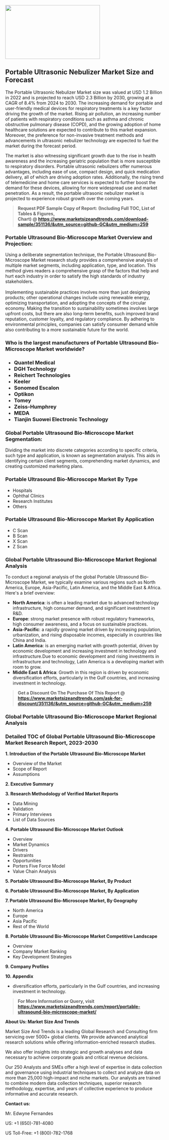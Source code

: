 <p><img class="alignnone size-medium wp-image-20088" src="https://ffe5etoiles.com/wp-content/uploads/2024/12/MST1-300x171.png" alt="" width="300" height="171" /></p><h2>Portable Ultrasonic Nebulizer Market Size and Forecast</h2><p>The Portable Ultrasonic Nebulizer Market size was valued at USD 1.2 Billion in 2022 and is projected to reach USD 2.3 Billion by 2030, growing at a CAGR of 8.4% from 2024 to 2030. The increasing demand for portable and user-friendly medical devices for respiratory treatments is a key factor driving the growth of the market. Rising air pollution, an increasing number of patients with respiratory conditions such as asthma and chronic obstructive pulmonary disease (COPD), and the growing adoption of home healthcare solutions are expected to contribute to this market expansion. Moreover, the preference for non-invasive treatment methods and advancements in ultrasonic nebulizer technology are expected to fuel the market during the forecast period.</p><p>The market is also witnessing significant growth due to the rise in health awareness and the increasing geriatric population that is more susceptible to respiratory disorders. Portable ultrasonic nebulizers offer numerous advantages, including ease of use, compact design, and quick medication delivery, all of which are driving adoption rates. Additionally, the rising trend of telemedicine and home care services is expected to further boost the demand for these devices, allowing for more widespread use and market penetration. As a result, the portable ultrasonic nebulizer market is projected to experience robust growth over the coming years.</p></p><blockquote id="" class=""><strong>Request PDF Sample Copy of Report: (Including Full TOC, List of Tables &amp; Figures, Chart)&nbsp;@&nbsp;<strong><a href="https://www.marketsizeandtrends.com/download-sample/351136/&utm_source=github-GC&utm_medium=259" target="_blank">https://www.marketsizeandtrends.com/download-sample/351136/&utm_source=github-GC&utm_medium=259</a></strong></strong></blockquote><h3 id="" class="">Portable Ultrasound Bio-Microscope Market&nbsp;Overview and Projection:</h3><p id="" class="">Using a deliberate segmentation technique, the Portable Ultrasound Bio-Microscope Market research study provides a comprehensive analysis of multiple market segments, including application, type, and location. This method gives readers a comprehensive grasp of the factors that help and hurt each industry in order to satisfy the high standards of industry stakeholders. <br /> <br />Implementing sustainable practices involves more than just designing products; other operational changes include using renewable energy, optimizing transportation, and adopting the concepts of the circular economy. Making the transition to sustainability sometimes involves large upfront costs, but there are also long-term benefits, such improved brand reputation, customer loyalty, and regulatory compliance. By adhering to environmental principles, companies can satisfy consumer demand while also contributing to a more sustainable future for the world.</p><h3 id="" class="">Who is the largest manufacturers of&nbsp;Portable Ultrasound Bio-Microscope Market worldwide?</h3><h3 class=""><p><ul><li>Quantel Medical </li><li> DGH Technology </li><li> Reichert Technologies </li><li> Keeler </li><li> Sonomed Escalon </li><li> Optikon </li><li> Tomey </li><li> Zeiss-Humphrey </li><li> MEDA </li><li> Tianjin Suowei Electronic Technology</li></ul></p></h3><h3 id="" class="">Global&nbsp;Portable Ultrasound Bio-Microscope Market Segmentation:</h3><p id="" class="">Dividing the market into discrete categories according to specific criteria, such type and application, is known as segmentation analysis. This aids in identifying certain client segments, comprehending market dynamics, and creating customized marketing plans.</p><h3 id="" class="">Portable Ultrasound Bio-Microscope Market&nbsp;By Type</h3><p><p><ul><li>Hospitals</li><li> Ophthal Clinics</li><li> Research Institutes</li><li> Others</p></li></ul></p></p><h3 id="" class="">Portable Ultrasound Bio-Microscope Market&nbsp;By Application</h3><p class=""><p><ul><li>C Scan</li><li> B Scan</li><li> X Scan</li><li> Z Scan</li></ul></p></p><h3 id="" class="">Global Portable Ultrasound Bio-Microscope Market Regional Analysis</h3><p id="" class="">To conduct a regional analysis of the global Portable Ultrasound Bio-Microscope Market, we typically examine various regions such as North America, Europe, Asia-Pacific, Latin America, and the Middle East &amp; Africa. Here's a brief overview:</p><ul><li><strong>North America</strong>: is often a leading market due to advanced technology infrastructure, high consumer demand, and significant investment in R&amp;D.</li><li><strong>Europe</strong>: strong market presence with robust regulatory frameworks, high consumer awareness, and a focus on sustainable practices.</li><li><strong>Asia-Pacific</strong>: a rapidly growing market driven by increasing population, urbanization, and rising disposable incomes, especially in countries like China and India.</li><li><strong>Latin America</strong>: is an emerging market with growth potential, driven by economic development and increasing investment in technology and infrastructure.Due to economic development and rising investments in infrastructure and technology, Latin America is a developing market with room to grow.</li><li><strong>Middle East &amp; Africa</strong>: Growth in this region is driven by economic diversification efforts, particularly in the Gulf countries, and increasing investment in technology.</li></ul><blockquote id="" class=""><strong>Get a Discount On The Purchase Of This Report @ <strong><a href="https://www.marketsizeandtrends.com/ask-for-discount/351136/&utm_source=github-GC&utm_medium=259" target="_blank">https://www.marketsizeandtrends.com/ask-for-discount/351136/&utm_source=github-GC&utm_medium=259</a></strong></strong></blockquote><h3 id="" class="">Global Portable Ultrasound Bio-Microscope Market Regional Analysis</h3><h3 id="" class="">Detailed TOC of Global Portable Ultrasound Bio-Microscope Market Research Report, 2023-2030</h3><p id="" class=""><strong>1. Introduction of the Portable Ultrasound Bio-Microscope Market</strong></p><ul><li>Overview of the Market</li><li>Scope of Report</li><li>Assumptions</li></ul><p id="" class=""><strong>2. Executive Summary</strong></p><p id="" class=""><strong>3. Research Methodology of Verified Market Reports</strong></p><ul><li>Data Mining</li><li>Validation</li><li>Primary Interviews</li><li>List of Data Sources</li></ul><p id="" class=""><strong>4. Portable Ultrasound Bio-Microscope Market Outlook</strong></p><ul><li>Overview</li><li>Market Dynamics</li><li>Drivers</li><li>Restraints</li><li>Opportunities</li><li>Porters Five Force Model</li><li>Value Chain Analysis</li></ul><p id="" class=""><strong>5. Portable Ultrasound Bio-Microscope Market, By Product</strong></p><p id="" class=""><strong>6. Portable Ultrasound Bio-Microscope Market, By Application</strong></p><p id="" class=""><strong>7. Portable Ultrasound Bio-Microscope Market, By Geography</strong></p><ul><li>North America</li><li>Europe</li><li>Asia Pacific</li><li>Rest of the World</li></ul><p id="" class=""><strong>8. Portable Ultrasound Bio-Microscope Market Competitive Landscape</strong></p><ul><li>Overview</li><li>Company Market Ranking</li><li>Key Development Strategies</li></ul><p id="" class=""><strong>9. Company Profiles</strong></p><p id="" class=""><strong>10. Appendix</strong></p><ul><li>diversification efforts, particularly in the Gulf countries, and increasing investment in technology.</li></ul><blockquote id="" class=""><strong>For More Information or Query, visit <strong><strong><a href="https://www.marketsizeandtrends.com/report/portable-ultrasound-bio-microscope-market/" target="_blank">https://www.marketsizeandtrends.com/report/portable-ultrasound-bio-microscope-market/</a></strong></strong></strong></blockquote><p id="" class=""><strong>About Us: Market Size And Trends</strong></p><p id="" class="">Market Size And Trends is a leading Global Research and Consulting firm servicing over 5000+ global clients. We provide advanced analytical research solutions while offering information-enriched research studies.</p><p id="" class="">We also offer insights into strategic and growth analyses and data necessary to achieve corporate goals and critical revenue decisions.</p><p id="" class="">Our 250 Analysts and SMEs offer a high level of expertise in data collection and governance using industrial techniques to collect and analyze data on more than 25,000 high-impact and niche markets. Our analysts are trained to combine modern data collection techniques, superior research methodology, expertise, and years of collective experience to produce informative and accurate research.</p><p id="" class=""><strong>Contact us:</strong></p><p id="" class="">Mr. Edwyne Fernandes</p><p id="" class="">US: +1 (650)-781-4080</p><p id="" class="">US Toll-Free: +1 (800)-782-1768</p>
